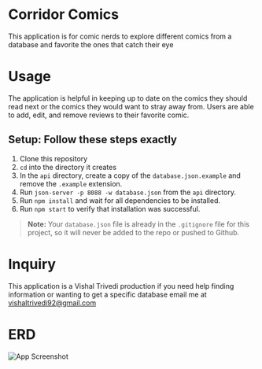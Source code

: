 

# Corridor Comics

This application is for comic nerds to explore different comics from a database and favorite the ones that catch their eye


# Usage
The application is helpful in keeping up to date on the comics they should read next or the comics they would want to stray away from. Users are able to add, edit, and remove reviews to their favorite comic.

## Setup: Follow these steps exactly

1. Clone this repository
1. `cd` into the directory it creates
1. In the `api` directory, create a copy of the `database.json.example` and remove the `.example` extension.
1. Run `json-server -p 8088 -w database.json` from the `api` directory.
1. Run `npm install` and wait for all dependencies to be installed.
1. Run `npm start` to verify that installation was successful.

> **Note:** Your `database.json` file is already in the `.gitignore` file for this project, so it will never be added to the repo or pushed to Github.


# Inquiry 
This application is a Vishal Trivedi production if you need help finding information or wanting to get a specific database email me at vishaltrivedi92@gmail.com 

# ERD
![App Screenshot](https://i.ibb.co/GCDk66T/draw-SQL-export-2022-04-22-12-43.png)



